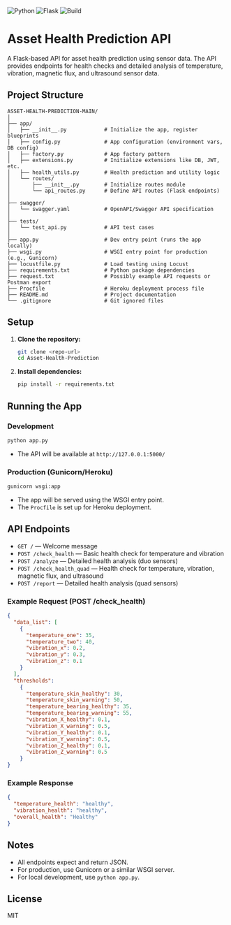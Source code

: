 ![Python](https://img.shields.io/badge/Python-3.10-blue)
![Flask](https://img.shields.io/badge/Flask-lightgrey?logo=flask)
![Build](https://img.shields.io/badge/Tests-Passing-brightgreen)

# Asset Health Prediction API

A Flask-based API for asset health prediction using sensor data. The API provides endpoints for health checks and detailed analysis of temperature, vibration, magnetic flux, and ultrasound sensor data.

## Project Structure

```
ASSET-HEALTH-PREDICTION-MAIN/
│
├── app/
│   ├── __init__.py            # Initialize the app, register blueprints
│   ├── config.py              # App configuration (environment vars, DB config)
│   ├── factory.py             # App factory pattern
│   ├── extensions.py          # Initialize extensions like DB, JWT, etc.
│   ├── health_utils.py        # Health prediction and utility logic
│   └── routes/
│       ├── __init__.py        # Initialize routes module
│       └── api_routes.py      # Define API routes (Flask endpoints)
│
├── swagger/
│   └── swagger.yaml           # OpenAPI/Swagger API specification
│
├── tests/
│   └── test_api.py            # API test cases
│
├── app.py                     # Dev entry point (runs the app locally)
├── wsgi.py                    # WSGI entry point for production (e.g., Gunicorn)
├── locustfile.py              # Load testing using Locust
├── requirements.txt           # Python package dependencies
├── request.txt                # Possibly example API requests or Postman export
├── Procfile                   # Heroku deployment process file
├── README.md                  # Project documentation
└── .gitignore                 # Git ignored files
```

## Setup

1. **Clone the repository:**
   ```bash
   git clone <repo-url>
   cd Asset-Health-Prediction
   ```
2. **Install dependencies:**
   ```bash
   pip install -r requirements.txt
   ```

## Running the App

### Development

```bash
python app.py
```

- The API will be available at `http://127.0.0.1:5000/`

### Production (Gunicorn/Heroku)

```bash
gunicorn wsgi:app
```

- The app will be served using the WSGI entry point.
- The `Procfile` is set up for Heroku deployment.

## API Endpoints

- `GET /` — Welcome message
- `POST /check_health` — Basic health check for temperature and vibration
- `POST /analyze` — Detailed health analysis (duo sensors)
- `POST /check_health_quad` — Health check for temperature, vibration, magnetic flux, and ultrasound
- `POST /report` — Detailed health analysis (quad sensors)

### Example Request (POST /check_health)

```json
{
  "data_list": [
    {
      "temperature_one": 35,
      "temperature_two": 40,
      "vibration_x": 0.2,
      "vibration_y": 0.3,
      "vibration_z": 0.1
    }
  ],
  "thresholds": 
    {
      "temperature_skin_healthy": 30,
      "temperature_skin_warning": 50,
      "temperature_bearing_healthy": 35,
      "temperature_bearing_warning": 55,
      "vibration_X_healthy": 0.1,
      "vibration_X_warning": 0.5,
      "vibration_Y_healthy": 0.1,
      "vibration_Y_warning": 0.5,
      "vibration_Z_healthy": 0.1,
      "vibration_Z_warning": 0.5
    }
}
```

### Example Response

```json
{
  "temperature_health": "healthy",
  "vibration_health": "healthy",
  "overall_health": "Healthy"
}
```

## Notes

- All endpoints expect and return JSON.
- For production, use Gunicorn or a similar WSGI server.
- For local development, use `python app.py`.

## License

MIT
